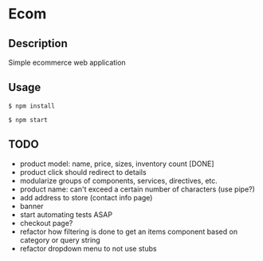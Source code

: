 # Ecom

## Description
Simple ecommerce web application

## Usage

`$ npm install`

`$ npm start`

## TODO

- product model: name, price, sizes, inventory count [DONE]
- product click should redirect to details
- modularize groups of components, services, directives, etc.
- product name: can't exceed a certain number of characters (use pipe?)
- add address to store (contact info page)
- banner
- start automating tests ASAP
- checkout page?
- refactor how filtering is done to get an items component based on category or query string
- refactor dropdown menu to not use stubs

